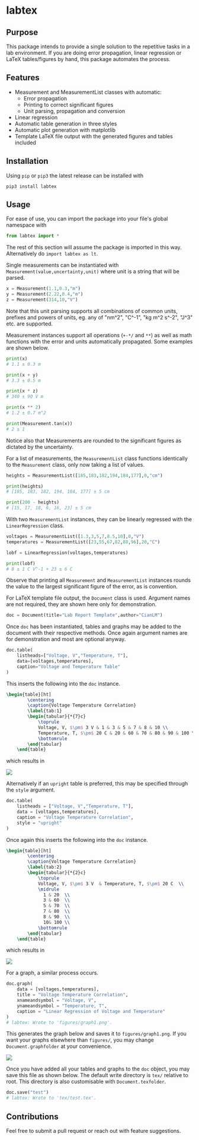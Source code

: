 # labtex

## Purpose

This package intends to provide a single solution to the repetitive tasks in a lab environment. If you are doing error propagation, linear regression or LaTeX tables/figures by hand, this package automates the process.

## Features

* Measurement and MeasurementList classes with automatic:
  * Error propagation
  * Printing to correct significant figures
  * Unit parsing, propagation and conversion
* Linear regression
* Automatic table generation in three styles
* Automatic plot generation with matplotlib
* Template LaTeX file output with the generated figures and tables included

## Installation

Using `pip` or `pip3` the latest release can be installed with

```
pip3 install labtex
```

## Usage

For ease of use, you can import the package into your file's global namespace with

```python
from labtex import *
```

The rest of this section will assume the package is imported in this way. Alternatively do `import labtex as lt`.

Single measurements can be instantiated with `Measurement(value,uncertainty,unit)` where unit is a string that will be parsed.

```python
x = Measurement(1.1,0.3,"m")
y = Measurement(2.22,0.4,"m")
z = Measurement(314,10,"V")
```

Note that this unit parsing supports all combinations of common units, prefixes and powers of units, eg. any of "nm^2", "C^-1", "kg m^2 s^-2", "J^3" etc. are supported.

Measurement instances support all operations (`+-*/` and `**`) as well as math functions with the error and units automatically propagated. Some examples are shown below.

```python
print(x)
# 1.1 ± 0.3 m

print(x + y)
# 3.3 ± 0.5 m

print(x * z)
# 340 ± 90 V m

print(x ** 2)
# 1.2 ± 0.7 m^2

print(Measurement.tan(x))
# 2 ± 1 
```

Notice also that Measurements are rounded to the significant figures as dictated by the uncertainty.

For a list of measurements, the `MeasurementList` class functions identically to the `Measurement` class, only now taking a list of values.

```python
heights = MeasurementList([185,183,182,194,184,177],0,"cm")

print(heights)
# [185, 183, 182, 194, 184, 177] ± 5 cm

print(200 - heights)
# [15, 17, 18, 6, 16, 23] ± 5 cm
```

With two `MeasurementList` instances, they can be linearly regressed with the `LinearRegression` class.

```python
voltages = MeasurementList([1.3,3,5,7,8.5,10],0,"V")
temperatures = MeasurementList([23,55,67,82,88,96],20,"C")

lobf = LinearRegression(voltages,temperatures)

print(lobf)
# 8 ± 1 C V^-1 + 23 ± 6 C
```

Observe that printing all `Measurement` and `MeasurementList` instances rounds the value to the largest significant figure of the error, as is convention.

For LaTeX template file output, the `Document` class is used. Argument names are not required, they are shown here only for demonstration.

```python
doc = Document(title="Lab Report Template",author="CianLM")
```

Once `doc` has been instantiated, tables and graphs may be added to the document with their respective methods. Once again argument names are for demonstration and most are optional anyway.

```python
doc.table(
    listheads=["Voltage, V","Temperature, T"], 
    data=[voltages,temperatures],
    caption="Voltage and Temperature Table"
)
```

This inserts the following into the `doc` instance.

```latex
\begin{table}[ht]
        \centering
        \caption{Voltage Temperature Correlation}
        \label{tab:1}
        \begin{tabular}{*{7}c}
            \toprule
            Voltage, V, $\pm$ 3 V & 1 & 3 & 5 & 7 & 8 & 10 \\ 
            Temperature, T, $\pm$ 20 C & 20 & 60 & 70 & 80 & 90 & 100 \\ 
            \bottomrule
        \end{tabular}
    \end{table}
```

which results in&#x20;

![](https://github.com/CianLM/labtex/raw/master/figures/readmetable.png)

Alternatively if an `upright` table is preferred, this may be specified through the `style` argument.

```python
doc.table(
    listheads = ["Voltage, V","Temperature, T"],
    data = [voltages,temperatures],
    caption = "Voltage Temperature Correlation",
    style = "upright"
)
```

Once again this inserts the following into the `doc` instance.

```latex
\begin{table}[ht]
        \centering
        \caption{Voltage Temperature Correlation}
        \label{tab:2}
        \begin{tabular}{*{2}c}
            \toprule
            Voltage, V, $\pm$ 3 V  & Temperature, T, $\pm$ 20 C  \\ 
            \midrule
              1 & 20  \\
              3 & 60  \\
              5 & 70  \\
              7 & 80  \\
              8 & 90  \\
              10& 100 \\
            \bottomrule
        \end{tabular}
    \end{table}
```

which results in&#x20;

![](https://github.com/CianLM/labtex/raw/master/figures/readmetable2.png)

For a graph, a similar process occurs.

```python
doc.graph(
    data = [voltages,temperatures],
    title = "Voltage Temperature Correlation",
    xnameandsymbol = "Voltage, V",
    ynameandsymbol = "Temperature, T",
    caption = "Linear Regression of Voltage and Temperature"
)
# labtex: Wrote to 'figures/graph1.png'.
```

This generates the graph below and saves it to `figures/graph1.png`. If you want your graphs elsewhere than `figures/`, you may change `Document.graphfolder` at your convenience.

![](https://github.com/CianLM/labtex/raw/master/figures/graph1.png)

Once you have added all your tables and graphs to the `doc` object, you may save this file as shown below. The default write directory is `tex/` relative to root. This directory is also customisable with `Document.texfolder`.

```python
doc.save("test")
# labtex: Wrote to 'tex/test.tex'.
```

## Contributions

Feel free to submit a pull request or reach out with feature suggestions.
